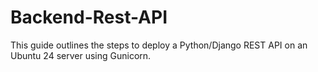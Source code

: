 # Backend-Rest-API
This guide outlines the steps to deploy a Python/Django REST API on an Ubuntu 24 server using Gunicorn.
